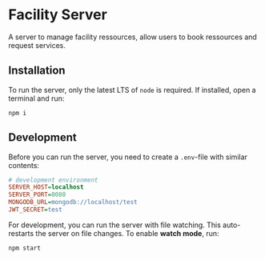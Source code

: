 # Facility Server

A server to manage facility ressources, allow users to book ressources and request services.

## Installation

To run the server, only the latest LTS of `node` is required. If installed, open a terminal and run:

```
npm i
```

## Development

Before you can run the server, you need to create a `.env`-file with similar contents:

```ini
# development environment
SERVER_HOST=localhost
SERVER_PORT=8080
MONGODB_URL=mongodb://localhost/test
JWT_SECRET=test
```

For development, you can run the server with file watching. This auto-restarts the server on file changes. To enable **watch mode**, run:

```
npm start
```
